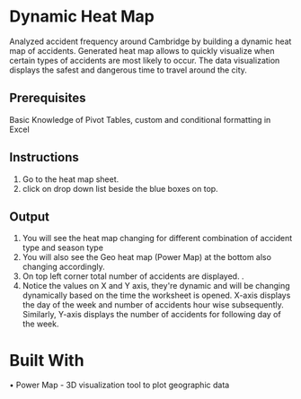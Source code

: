 Dynamic Heat Map
===

Analyzed accident frequency around Cambridge by building a dynamic heat map of accidents. Generated heat map allows to quickly visualize when certain types of accidents are most likely to occur. The data visualization displays the safest and dangerous time to travel around the city. 

Prerequisites
---

Basic Knowledge of Pivot Tables, custom and conditional formatting in Excel

Instructions	
---
1. Go to the heat map sheet.					
2. click on drop down list beside the blue boxes on top. 		

Output
----
1. You will see the heat map changing for different combination of accident type and season type 					
2. You will also see the Geo heat map (Power Map) at the bottom also changing accordingly.	
3. On top left corner total number of accidents are displayed.				.
4. Notice the values on X and Y axis, they're dynamic and will be changing dynamically based on the time the worksheet is opened. X-axis displays the day of the week and number of accidents hour wise subsequently. Similarly, Y-axis displays the number of accidents for following day of the week.

Built With
===
•	Power Map - 3D visualization tool to plot geographic data
